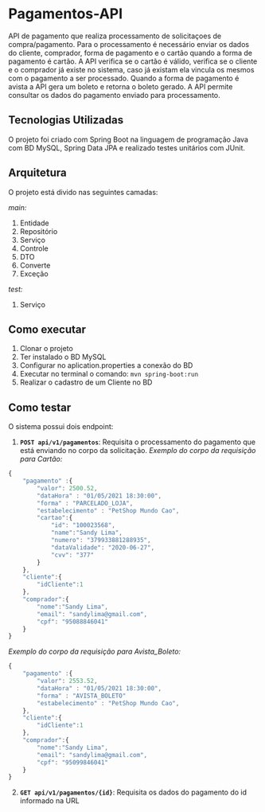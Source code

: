 # Pagamentos-API

API de pagamento que realiza processamento de solicitaçoes de compra/pagamento. 
Para o processamento é necessário enviar os dados do cliente, comprador, forma de pagamento e o cartão quando a forma de pagamento é cartão.
A API verifica se o cartão é válido, verifica se o cliente e o comprador já existe no sistema, caso já existam ela vincula os mesmos com o pagamento a ser processado. Quando a forma de pagamento é avista a API gera um boleto e retorna o boleto gerado.
A API permite consultar os dados do pagamento enviado para processamento.

## Tecnologias Utilizadas
O projeto foi criado com Spring Boot na linguagem de programação Java com BD MySQL, Spring Data JPA e realizado testes unitários com JUnit.

## Arquitetura 
O projeto está divido nas seguintes camadas:

*main:*
1. Entidade  
2. Repositório
3. Serviço
4. Controle
5. DTO
6. Converte
7. Exceção

*test:*
1. Serviço

## Como executar
1. Clonar o projeto
2. Ter instalado o BD MySQL 
3. Configurar no aplication.properties a conexão do BD
4. Executar no terminal o comando: ``mvn spring-boot:run``
5. Realizar o cadastro de um Cliente no BD

## Como testar 
O sistema possui dois endpoint: 
1. **``POST api/v1/pagamentos``**: Requisita o processamento do pagamento que está enviando no corpo da solicitação.
*Exemplo do corpo da requisição para Cartão:*
```javascript
{
	"pagamento" :{
		"valor": 2500.52,
		"dataHora" : "01/05/2021 18:30:00",
		"forma" : "PARCELADO_LOJA",
		"estabelecimento" : "PetShop Mundo Cao",
		"cartao":{
		    "id": "100023568",
			"name":"Sandy Lima",
			"numero": "379933881288935",
			"dataValidade": "2020-06-27",
			"cvv": "377"
		}
	},
	"cliente":{
		"idCliente":1
	},
	"comprador":{
		"nome":"Sandy Lima",
		"email": "sandylima@gmail.com",
		"cpf": "95088846041"
	}
}
```

*Exemplo do corpo da requisição para Avista_Boleto:*
```javascript
{
	"pagamento" :{
		"valor": 2553.52,
		"dataHora" : "01/05/2021 18:30:00",
		"forma" : "AVISTA_BOLETO"
		"estabelecimento" : "PetShop Mundo Cao",
	},
	"cliente":{
		"idCliente":1
	},
	"comprador":{
		"nome":"Sandy Lima",
		"email": "sandylima@gmail.com",
		"cpf": "95099846041"
	}
}
```

2. **``GET api/v1/pagamentos/{id}``**: Requisita os dados do pagamento do id informado na URL

